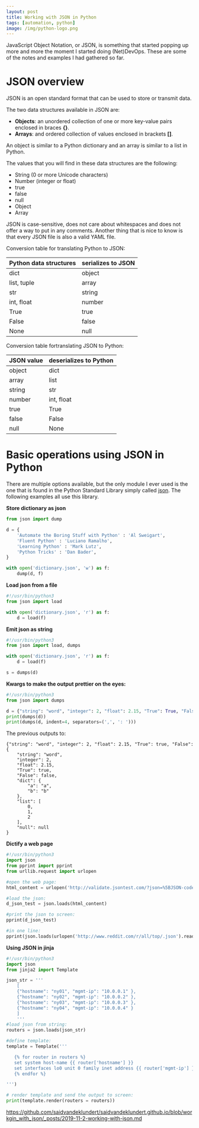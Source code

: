 ```yaml
---
layout: post
title: Working with JSON in Python
tags: [automation, python]
image: /img/python-logo.png
---
```


JavaScript Object Notation, or JSON, is something that started popping up more and more the moment I started doing (Net)DevOps. These are some of the notes and examples I had gathered so far.


JSON overview
=============

JSON is an open standard format that can be used to store or transmit data. 

The two data structures available in JSON are:
-	<b>Objects</b>: an unordered collection of one or more key-value pairs enclosed in braces <b>{}</b>.
-	<b>Arrays</b>: and ordered collection of values enclosed in brackets <b>[]</b>.

An object is similar to a Python dictionary and an array is similar to a list in Python.

The values that you will find in these data structures are the following:
-	String (0 or more Unicode characters)
-	Number (integer or float)
-	true
-	false
-	null
-	Object
-	Array


JSON is case-sensitive, does not care about whitespaces and does not offer a way to put in any comments. Another thing that is nice to know is that every JSON file is also a valid YAML file.

Conversion table for translating Python to JSON:

| Python data structures | serializes to JSON |
| ---------------------- | ------------------ |
| dict                   | object             |
| list, tuple            | array              |
| str                    | string             |
| int, float             | number             |
| True                   | true               |
| False                  | false              |
| None                   | null               |

Conversion table fortranslating JSON to Python:

| JSON value         | deserializes to Python |
| ------------------ | ---------------------- |
| object             | dict                   |
| array              | list                   |
| string             | str                    |
| number             | int, float             |
| true               | True                   |
| false              | False                  |
| null               | None                   |


Basic operations using JSON in Python
=====================================

There are multiple options available, but the only module I ever used is the one that is found in the Python Standard Library simply called [json](https://docs.python.org/3/library/json.html). The following examples all use this library.


<b>Store dictionary as json</b>

```python
from json import dump

d = {
    'Automate the Boring Stuff with Python' : 'Al Sweigart',
    'Fluent Python' : 'Luciano Ramalho',
    'Learning Python' : 'Mark Lutz',
    'Python Tricks' : 'Dan Bader',
}

with open('dictionary.json', 'w') as f:
    dump(d, f)
```

<b>Load json from a file</b>

```python
#!/usr/bin/python3
from json import load

with open('dictionary.json', 'r') as f:    
    d = load(f)
```

<b>Emit json as string</b>

```python
#!/usr/bin/python3
from json import load, dumps

with open('dictionary.json', 'r') as f:    
    d = load(f)

s = dumps(d)
```

<b>Kwargs to make the output prettier on the eyes:</b>

```python
#!/usr/bin/python3
from json import dumps

d = {"string": "word", "integer": 2, "float": 2.15, "True": True, "False": False, "dict": {"a": "a", "b": "b"}, "list": [0, 1, 2], "null": None }
print(dumps(d))
print(dumps(d, indent=4, separators=(',', ': ')))
```

The previous outputs to:
<pre style="font-size:12px">
{"string": "word", "integer": 2, "float": 2.15, "True": true, "False": false, "dict": {"a": "a", "b": "b"}, "list": [0, 1, 2], "null": null}
{
    "string": "word",
    "integer": 2,
    "float": 2.15,
    "True": true,
    "False": false,
    "dict": {
        "a": "a",
        "b": "b"
    },
    "list": [
        0,
        1,
        2
    ],
    "null": null
}
</pre>

<b>Dictify a web page</b>

```python
#!/usr/bin/python3
import json
from pprint import pprint
from urllib.request import urlopen

#open the web page:
html_content = urlopen('http://validate.jsontest.com/?json=%5BJSON-code-to-validate%5D').read()  

#load the json:
d_json_test = json.loads(html_content)

#print the json to screen:
pprint(d_json_test)

#in one line:
pprint(json.loads(urlopen('http://www.reddit.com/r/all/top/.json').read()))
```

<b>Using JSON in jinja</b>

```python
#!/usr/bin/python3
import json
from jinja2 import Template

json_str = '''
    [
    {"hostname": "ny01", "mgmt-ip": "10.0.0.1" }, 
    {"hostname": "ny02", "mgmt-ip": "10.0.0.2" }, 
    {"hostname": "ny03", "mgmt-ip": "10.0.0.3" }, 
    {"hostname": "ny04", "mgmt-ip": "10.0.0.4" }
    ]
    '''
#load json from string:
routers = json.loads(json_str)

#define template:
template = Template('''

   {% for router in routers %}
   set system host-name {{ router['hostname'] }}
   set interfaces lo0 unit 0 family inet address {{ router['mgmt-ip'] }} primary
   {% endfor %}

''')

# render template and send the output to screen:
print(template.render(routers = routers))
```

https://github.com/saidvandeklundert/saidvandeklundert.github.io/blob/workgin_with_json/_posts/2019-11-2-working-with-json.md